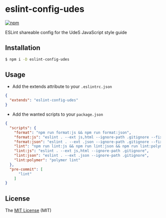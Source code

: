 # eslint-config-udes 
[![npm](https://img.shields.io/npm/v/eslint-config-udes.svg?style=flat-square)](https://www.npmjs.com/package/eslint-config-udes)

ESLint shareable config for the UdeS JavaScript style guide

## Installation
```bash
$ npm i -D eslint-config-udes
```

## Usage
- Add the extends attribute to your `.eslintrc.json`
```json
{
  "extends": "eslint-config-udes"
}
```
- Add the wanted scripts to your `package.json`
```json
{ 
  "scripts": {
    "format": "npm run format:js && npm run format:json",
    "format:js": "eslint . --ext js,html --ignore-path .gitignore --fix",
    "format:json": "eslint . --ext .json --ignore-path .gitignore --fix",
    "lint": "npm run lint:js && npm run lint:json && npm run lint:polymer",
    "lint:js": "eslint . --ext js,html --ignore-path .gitignore",
    "lint:json": "eslint . --ext .json --ignore-path .gitignore",
    "lint:polymer": "polymer lint"
  },
  "pre-commit": [
      "lint"
    ]
}
```

## License
The [MIT License][1] (MIT)

[1]: https://opensource.org/licenses/MIT